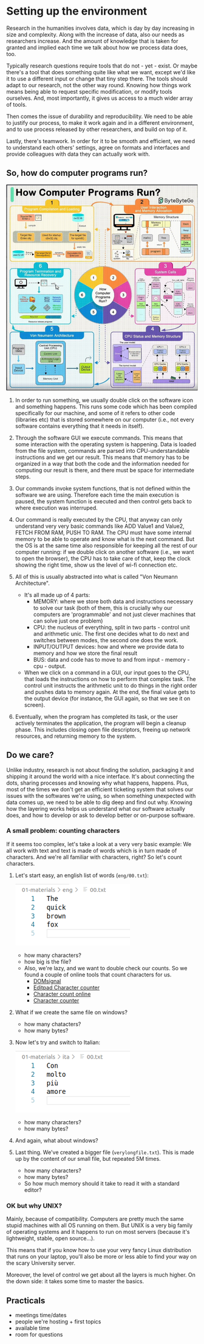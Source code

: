 # Setting up the environment

Research in the humanities involves data, which is day by day increasing in size and complexity.
Along with the increase of data, also our needs as researchers increase. And the amount of knowledge that is taken for granted and implied each time we talk about how we process data does, too.

Typically research questions require tools that do not - yet - exist. Or maybe there's a tool that does something quite like what we want, except we'd like it to use a different input or change that tiny step there. The tools should adapt to our research, not the other way round. Knowing how things work means being able to request specific modification, or modify tools ourselves. And, most importantly, it gives us access to a much wider array of tools.

Then comes the issue of durability and reproducibility. We need to be able to justify our process, to make it work again and in a different environment, and to use process released by other researchers, and build on top of it.

Lastly, there's teamwork. In order for it to be smooth and efficient, we need to understand each others' settings, agree on formats and interfaces and provide colleagues with data they can actually work with.

## So, how do computer programs run?

![How do computer programs run?](../01-materials/imgs/how-programs-run.jpg)

1. In order to run something, we usually double click on the software icon and something happens. This runs some code which has been compiled specifically for our machine, and some of it refers to other code (libraries etc) that is stored somewhere on our computer (i.e., not every software contains everything that it needs in itself).

2. Through the software GUI we execute commands. This means that some interaction with the operating system is happening. Data is loaded from the file system, commands are parsed into CPU-understandable instructions and we get our result. This means that memory has to be organized in a way that both the code and the information needed for computing our result is there, and there must be space for intermediate steps.

3. Our commands invoke system functions, that is not defined within the software we are using. Therefore each time the main execution is paused, the system function is executed and then control gets back to where execution was interruped.

4. Our command is really executed by the CPU, that anyway can only understand very very basic commands like ADD Value1 and Value2, FETCH FROM RAM, PUSH TO RAM. The CPU must have some internal memory to be able to operate and know what is the next command. But the OS is at the same time also responsible for keeping all the rest of our computer running: if we double click on another software (i.e., we want to open the browser), the CPU has to take care of that, keep the clock showing the right time, show us the level of wi-fi connection etc.

5. All of this is usually abstracted into what is called "Von Neumann Architecture".
   * It's all made up of 4 parts:
        * MEMORY: where we store both data and instructions necessary to solve our task (both of them, this is crucially why our computers are 'programmable' and not just clever machines that can solve just one problem)
        * CPU: the nucleus of everything, split in two parts - control unit and arithmetic unic. The first one decides what to do next and switches between modes, the second one does the work.
        * INPUT/OUTPUT devices: how and where we provide data to memory and how we store the final result
        * BUS: data and code has to move to and from input - memory - cpu - output.
   * When we click on a command in a GUI, our input goes to the CPU, that loads the instructions on how to perform that complex task. The control unit instructs the arithmetic unit to do things in the right order and pushes data to memory again. At the end, the final value gets to the output device (for instance, the GUI again, so that we see it on screen).

6. Eventually, when the program has completed its task, or the user actively terminates the application, the program will begin a cleanup phase. This includes closing open file descriptors, freeing up network resources, and returning memory to the system.

## Do we care?

Unlike industry, research is not about finding the solution, packaging it and shipping it around the world with a nice interface.
It's about connecting the dots, sharing processes and knowing why what happens, happens.
Plus, most of the times we don't get an efficient ticketing system that solves our issues with the softwares we're using, so when something unexpected with data comes up, we need to be able to dig deep and find out why.
Knowing how the layering works helps us understand what our software actually does, and how to develop or ask to develop better or on-purpose software.

### A small problem: counting characters

If it seems too complex, let's take a look at a very very basic example:
We all work with text and text is made of words which is in turn made of characters. And we're all familiar with characters, right?
So let's count characters.

1. Let's start easy, an english list of words (`eng/00.txt`):

    ![English text](../01-materials/imgs/eng00.png)

   * how many characters?
   * how big is the file?
   * Also, we're lazy, and we want to double check our counts.
      So we found a couple of online tools that count characters for us.
        * [DOMsignal](https://domsignal.com/character-count)
        * [Editpad Character counter](https://www.editpad.org/tool/character-counter)
        * [Character count online](https://www.charactercountonline.com/)
        * [Character counter](https://charactercounter.com/)

2. What if we create the same file on windows?

   * how many chatacters?
   * how many bytes?

3. Now let's try and switch to Italian:

    ![Italian text](../01-materials/imgs/ita00.png)

    * how many characters?
    * how many bytes?

4. And again, what about windows?

5. Last thing. We've created a bigger file (`verylongfile.txt`). This is made up by the content of our small file, but repeated 5M times.

   * how many characters?
   * how many bytes?
   * So how much memory should it take to read it with a standard editor?

### OK but why UNIX?

Mainly, because of compatibility.
Computers are pretty much the same stupid machines with all OS running on them. But UNIX is a very big family of operating systems and it happens to run on most servers (because it's lightweight, stable, open source...).

This means that if you know how to use your very fancy Linux distribution that runs on your laptop, you'll also be more or less able to find your way on the scary University server.

Moreover, the level of control we get about all the layers is much higher.
On the down side: it takes some time to master the basics.

## Practicals

* meetings time/dates
* people we're hosting + first topics
* available time
* room for questions
